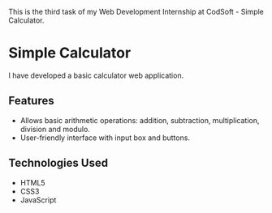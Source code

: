 This is the third task of my Web Development Internship at CodSoft - Simple Calculator.

# Simple Calculator

I have developed a basic calculator web application.

## Features

- Allows basic arithmetic operations: addition, subtraction, multiplication, division and modulo.
- User-friendly interface with input box and buttons.

## Technologies Used

- HTML5
- CSS3
- JavaScript
